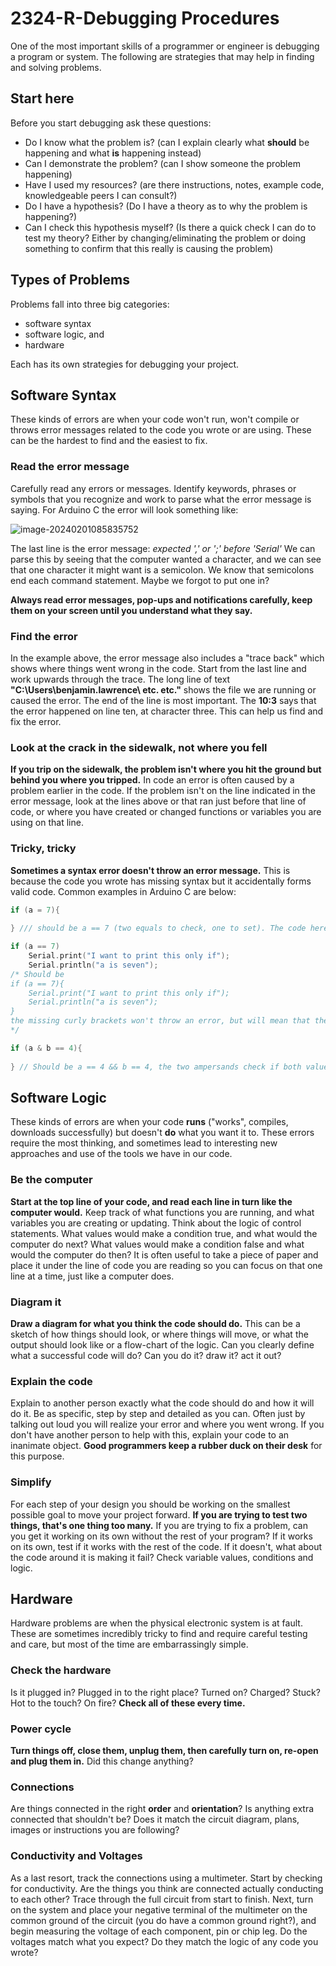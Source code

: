# 2324-R-Debugging Procedures

One of the most important skills of a programmer or engineer is debugging a program or system. The following are strategies that may help in finding and solving problems.

## Start here

Before you start debugging ask these questions:

- Do I know what the problem is? (can I explain clearly what **should** be happening and what **is** happening instead)
- Can I demonstrate the problem? (can I show someone the problem happening)
- Have I used my resources? (are there instructions, notes, example code, knowledgeable peers I can consult?)
- Do I have a hypothesis? (Do I have a theory as to why the problem is happening?)
- Can I check this hypothesis myself? (Is there a quick check I can do to test my theory? Either by changing/eliminating the problem or doing something to confirm that this really is causing the problem)

## Types of Problems

Problems fall into three big categories: 

- software syntax
- software logic, and 
- hardware

Each has its own strategies for debugging your project.

## Software Syntax

These kinds of errors are when your code won't run, won't compile or throws error messages related to the code you wrote or are using. These can be the hardest to find and the easiest to fix.

### Read the error message

Carefully read any errors or messages. Identify keywords, phrases or symbols that you recognize and work to parse what the error message is saying. For Arduino C the error will look something like:

![image-20240201085835752](C:\Users\benjamin.lawrence\AppData\Roaming\Typora\typora-user-images\image-20240201085835752.png)

The last line is the error message: *expected ',' or ';' before 'Serial'* We can parse this by seeing that the computer wanted a character, and we can see that one character it might want is a semicolon. We know that semicolons end each command statement. Maybe we forgot to put one in?

**Always read error messages, pop-ups and notifications carefully, keep them on your screen until you understand what they say.**

### Find the error

In the example above, the error message also includes a "trace back" which shows where things went wrong in the code. Start from the last line and work upwards through the trace. The long line of text **"C:\Users\benjamin.lawrence\ etc. etc."** shows the file we are running or caused the error. The end of the line is most important. The **10:3** says that the error happened on line ten, at character three. This can help us find and fix the error.

### Look at the crack in the sidewalk, not where you fell

**If you trip on the sidewalk, the problem isn't where you hit the ground but behind you where you tripped.** In code an error is often caused by a problem earlier in the code. If the problem isn't on the line indicated in the error message, look at the lines above or that ran just before that line of code, or where you have created or changed functions or variables you are using on that line.

### Tricky, tricky

**Sometimes a syntax error doesn't throw an error message.** This is because the code you wrote has missing syntax but it accidentally forms valid code. Common examples in Arduino C are below:

```c
if (a = 7){
    
} /// should be a == 7 (two equals to check, one to set). The code here will run without error, always be true and will quietly change the value of a to 7 and run what's in the if statement

if (a == 7)
    Serial.print("I want to print this only if");
    Serial.println("a is seven");
/* Should be 
if (a == 7){
    Serial.print("I want to print this only if");
    Serial.println("a is seven");
}
the missing curly brackets won't throw an error, but will mean that the if statement only applies to the next line of code, and the "a is seven" line will always print and won't depend on the if statement. This is also true for else if, else and for control structures.
*/

if (a & b == 4){
    
} // Should be a == 4 && b == 4, the two ampersands check if both values are true. A single ampersand will perform a binary AND operation, which is usually identical, but can end up with edge cases where it is not.

```


## Software Logic

These kinds of errors are when your code **runs** ("works", compiles, downloads successfully) but doesn't **do** what you want it to. These errors require the most thinking, and sometimes lead to interesting new approaches and use of the tools we have in our code.

### Be the computer

**Start at the top line of your code, and read each line in turn like the computer would.** Keep track of what functions you are running, and what variables you are creating or updating. Think about the logic of control statements. What values would make a condition true, and what would the computer do next? What values would make a condition false and what would the computer do then? It is often useful to take a piece of paper and place it under the line of code you are reading so you can focus on that one line at a time, just like a computer does.

### Diagram it

**Draw a diagram for what you think the code should do.** This can be a sketch of how things should look, or where things will move, or what the output should look like or a flow-chart of the logic. Can you clearly define what a successful code will do? Can you do it? draw it? act it out?

### Explain the code
Explain to another person exactly what the code should do and how it will do it. Be as specific, step by step and detailed as you can. Often just by talking out loud you will realize your error and where you went wrong. If you don't have another person to help with this, explain your code to an inanimate object. **Good programmers keep a rubber duck on their desk** for this purpose.

### Simplify
For each step of your design you should be working on the smallest possible goal to move your project forward. **If you are trying to test two things, that's one thing too many.** If you are trying to fix a problem, can you get it working on its own without the rest of your program? If it works on its own, test if it works with the rest of the code. If it doesn't, what about the code around it is making it fail? Check variable values, conditions and logic.

## Hardware

Hardware problems are when the physical electronic system is at fault. These are sometimes incredibly tricky to find and require careful testing and care, but most of the time are embarrassingly simple.

### Check the hardware

Is it plugged in? Plugged in to the right place? Turned on? Charged? Stuck? Hot to the touch? On fire? **Check all of these every time.**

### Power cycle

**Turn things off, close them, unplug them, then carefully turn on, re-open and plug them in.** Did this change anything?

### Connections

Are things connected in the right **order** and **orientation**? Is anything extra connected that shouldn't be? Does it match the circuit diagram, plans, images or instructions you are following?

### Conductivity and Voltages

As a last resort, track the connections using a multimeter. Start by checking for conductivity. Are the things you think are connected actually conducting to each other? Trace through the full circuit from start to finish. Next, turn on the system and place your negative terminal of the multimeter on the common ground of the circuit (you do have a common ground right?), and begin measuring the voltage of each component, pin or chip leg. Do the voltages match what you expect? Do they match the logic of any code you wrote?

